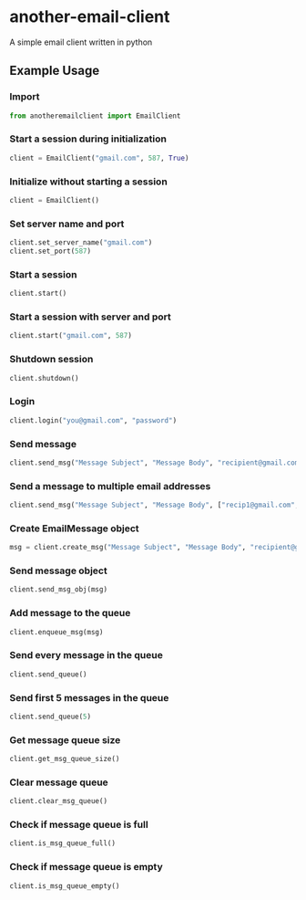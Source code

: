 # another-email-client
A simple email client written in python

## Example Usage

### Import
```python
from anotheremailclient import EmailClient
```

### Start a session during initialization
```python
client = EmailClient("gmail.com", 587, True)
```

### Initialize without starting a session
```python
client = EmailClient()
```

### Set server name and port
```python
client.set_server_name("gmail.com")
client.set_port(587)
```

### Start a session
```python
client.start()
```

### Start a session with server and port
```python
client.start("gmail.com", 587)
```

### Shutdown session
```python
client.shutdown()
```

### Login
```python
client.login("you@gmail.com", "password")
```

### Send message
```python
client.send_msg("Message Subject", "Message Body", "recipient@gmail.com")
```

### Send a message to multiple email addresses
```python
client.send_msg("Message Subject", "Message Body", ["recip1@gmail.com", "recip2@gmail.com", "recip3@gmail.com"])
```

### Create EmailMessage object
```python
msg = client.create_msg("Message Subject", "Message Body", "recipient@gmail.com")
```

### Send message object
```python
client.send_msg_obj(msg)
```

### Add message to the queue
```python
client.enqueue_msg(msg)
```

### Send every message in the queue
```python
client.send_queue()
```

### Send first 5 messages in the queue
```python
client.send_queue(5)
```

### Get message queue size
```python
client.get_msg_queue_size()
```

### Clear message queue
```python
client.clear_msg_queue()
```

### Check if message queue is full
```python
client.is_msg_queue_full()
```

### Check if message queue is empty
```python
client.is_msg_queue_empty()
```